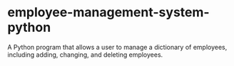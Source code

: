 # employee-management-system-python
A Python program that allows a user to manage a dictionary of employees, including adding, changing, and deleting employees.
